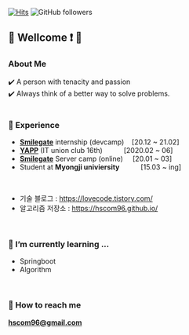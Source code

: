 [![Hits](https://hits.seeyoufarm.com/api/count/incr/badge.svg?url=https%3A%2F%2Fgithub.com%2Fhscom96%2Fhit-counter&count_bg=%2379C83D&title_bg=%23555555&icon=atom.svg&icon_color=%23E7E7E7&title=hits&edge_flat=false)](https://hits.seeyoufarm.com)
![GitHub followers](https://img.shields.io/github/followers/hscom96?label=Follow&style=social)
## 👋 Wellcome :exclamation: 👋

### About Me

:heavy_check_mark: A person with tenacity and passion </br>
:heavy_check_mark: Always think of a better way to solve problems.
</br></br>

### 🔭 Experience

- __[Smilegate](https://www.smilegate.com/ko/main/main.asp)__ internship (devcamp)&nbsp;&nbsp;&nbsp;&nbsp;[20.12 ~ 21.02]
- __[YAPP](http://yapp.co.kr/)__ (IT union club 16th)&nbsp;&nbsp;&nbsp;&nbsp;&nbsp;&nbsp;&nbsp;&nbsp;&nbsp;&nbsp;&nbsp;[2020.02 ~ 06]
- __[Smilegate](https://www.smilegate.com/ko/main/main.asp)__ Server camp (online)&nbsp;&nbsp;&nbsp;&nbsp;&nbsp;[20.01 ~ 03]
- Student at __Myongji univiersity__&nbsp;&nbsp;&nbsp;&nbsp;&nbsp;&nbsp;&nbsp;&nbsp;&nbsp;&nbsp;&nbsp;[15.03 ~ ing]
</br>

- 기술 블로그 : https://lovecode.tistory.com/
- 알고리즘 저장소 : https://hscom96.github.io/
</br>

### 🌱 I’m currently learning ...
- Springboot
- Algorithm
</br>

### :e-mail: How to reach me 

 **hscom96@gmail.com**
